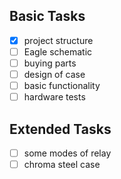 ## Basic Tasks
- [x] project structure
- [ ] Eagle schematic
- [ ] buying parts
- [ ] design of case
- [ ] basic functionality
- [ ] hardware tests

## Extended Tasks  
- [ ] some modes of relay
- [ ] chroma steel case 
